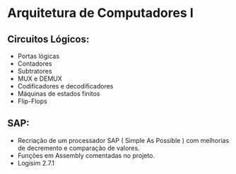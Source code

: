 # Arquitetura de Computadores I 

## Circuitos Lógicos:
- Portas lógicas
- Contadores
- Subtratores
- MUX e DEMUX
- Codificadores e decodificadores
- Máquinas de estados finitos
- Flip-Flops

## SAP:
- Recriação de um processador SAP ( Simple As Possible ) com melhorias de decremento e comparação de valores.
- Funções em Assembly comentadas no projeto.
- Logisim 2.7.1
